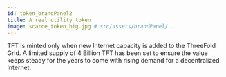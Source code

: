 ```yaml
---
id: token_brandPanel2
title: A real utility token
image: scarce_token_big.jpg # src/assets/brandPanel/..
---
```

TFT is minted only when new Internet capacity is added to the ThreeFold Grid. A limited supply of 4 Billion TFT has been set to ensure the value keeps steady for the years to come with rising demand for a decentralized Internet.

